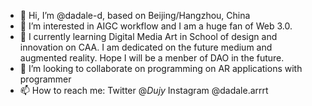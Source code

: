 - 👋 Hi, I’m @dadale-d, based on Beijing/Hangzhou, China
- 👀 I’m interested in AIGC workflow and I am a huge fan of  Web 3.0.
- 🌱 I currently learning Digital Media Art in School of design and innovation on CAA. I am dedicated on the future medium and augmented reality. Hope I will be a menber of DAO in the future.
- 💞️ I’m looking to collaborate on programming on AR applications with programmer
- 📫 How to reach me: Twitter @_Dujy_    Instagram @dadale.arrrt

<!---
dadale-d/dadale-d is a ✨ special ✨ repository because its `README.md` (this file) appears on your GitHub profile.
You can click the Preview link to take a look at your changes.
--->
